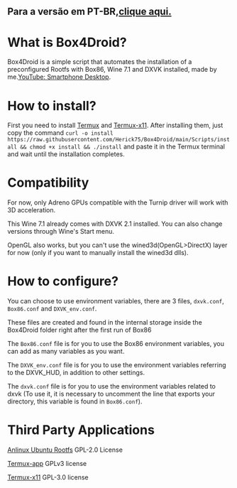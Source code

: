 ## Para a versão em PT-BR,[clique aqui.](https://github.com/Herick75/Box4Droid/blob/main/READMEPT-BR.md)

# What is Box4Droid?  

Box4Droid is a simple script that automates the installation of a preconfigured Rootfs with Box86, Wine 7.1 and DXVK installed, made by me.[YouTube: Smartphone Desktop](https://youtube.com/@smartphonedesktop4229 ).  

# How to install?  

First you need to install [Termux](https://f-droid.org/en/packages/com.termux) and [Termux-x11](https://github.com/termux/termux-x11/actions/runs/4385798707).  After installing them, just copy the command `curl -o install https://raw.githubusercontent.com/Herick75/Box4Droid/main/Scripts/install && chmod +x install && ./install` and paste it in the Termux terminal and wait until the installation completes.  

# Compatibility 

For now, only Adreno GPUs compatible with the Turnip driver will work with 3D acceleration.  

This Wine 7.1 already comes with DXVK 2.1 installed.  You can also change versions through Wine's Start menu.  

OpenGL also works, but you can't use the wined3d(OpenGL>DirectX) layer for now (only if you want to manually install the wined3d dlls).  

# How to configure?  

You can choose to use environment variables, there are 3 files, `dxvk.conf`, `Box86.conf` and `DXVK_env.conf`. 

These files are created and found in the internal storage inside the Box4Droid folder right after the first run of Box86

The `Box86.conf` file is for you to use the Box86 environment variables, you can add as many variables as you want.  

The `DXVK_env.conf` file is for you to use the environment variables referring to the DXVK_HUD, in addition to other settings.  

The `dxvk.conf` file is for you to use the environment variables related to dxvk (To use it, it is necessary to uncomment the line that exports your directory, this variable is found in `Box86.conf`).  

# Third Party Applications 

[Anlinux Ubuntu Rootfs](https://github.com/EXALAB/Anlinux-Resources/tree/master/Rootfs/Ubuntu/arm64) GPL-2.0 License 

[Termux-app](https://github.com/termux/termux-app) GPLv3 license 

[Termux-x11](https://github.com/termux/termux-x11) GPL-3.0 license


